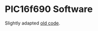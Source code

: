 # PIC16f690 Software

Slightly adapted [old code](https://github.com/oblaser/led-clock/tree/old/sw/PIC16F690).
